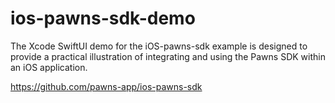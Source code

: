 # ios-pawns-sdk-demo

The Xcode SwiftUI demo for the iOS-pawns-sdk example is designed to provide a practical illustration of integrating and using the Pawns SDK within an iOS application.

https://github.com/pawns-app/ios-pawns-sdk

